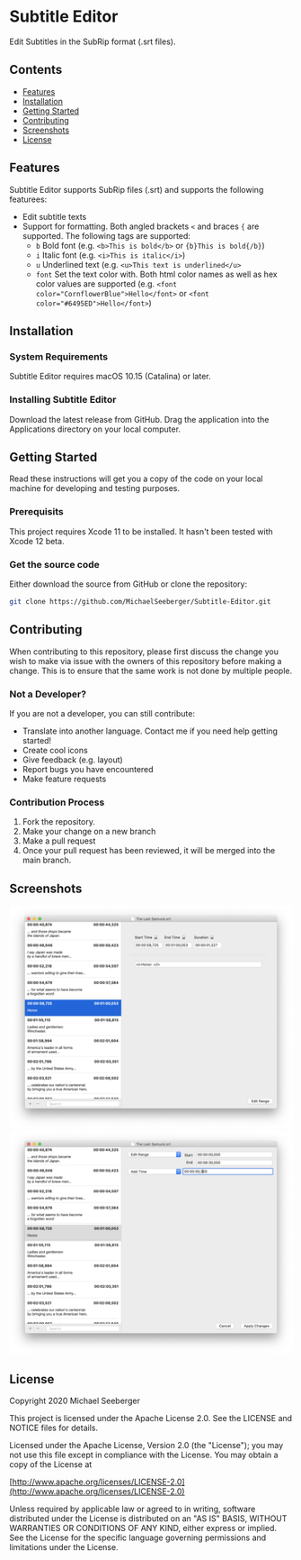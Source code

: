 # Subtitle Editor
Edit Subtitles in the SubRip format (.srt files).

## Contents

- [Features](#features)
- [Installation](#installation)
- [Getting Started](#getting-started)
- [Contributing](#contributing)
- [Screenshots](#screenshots)
- [License](#license)

## Features

Subtitle Editor supports SubRip files (.srt) and supports the following featurees:

- Edit subtitle texts
- Support for formatting. Both angled brackets `<` and braces `{` are supported. The following tags are supported:
	* `b` Bold font (e.g. `<b>This is bold</b>` or `{b}This is bold{/b}`)
	* `i` Italic font (e.g. `<i>This is italic</i>`)
	* `u` Underlined text (e.g. `<u>This text is underlined</u>`
	* `font` Set the text color with. Both html color names as well as hex color values are supported (e.g. `<font color="CornflowerBlue">Hello</font>` or `<font color="#6495ED">Hello</font>`)

## Installation
### System Requirements
Subtitle Editor requires macOS 10.15 (Catalina) or later.

### Installing Subtitle Editor
Download the latest release from GitHub. Drag the application into the Applications directory on your local computer.

## Getting Started
Read these instructions will get you a copy of the code on your local machine for developing and testing purposes.

### Prerequisits
This project requires Xcode 11 to be installed. It hasn't been tested with Xcode 12 beta.

### Get the source code
Either download the source from GitHub or clone the repository:

```bash
git clone https://github.com/MichaelSeeberger/Subtitle-Editor.git
```

## Contributing
When contributing to this repository, please first discuss the change you wish to make via issue with the owners of this repository before making a change. This is to ensure that the same work is not done by multiple people.

### Not a Developer?
If you are not a developer, you can still contribute:

- Translate into another language. Contact me if you need help getting started!
- Create cool icons
- Give feedback (e.g. layout)
- Report bugs you have encountered
- Make feature requests

### Contribution Process
1. Fork the repository.
2. Make your change on a new branch
3. Make a pull request
4. Once your pull request has been reviewed, it will be merged into the main branch.

## Screenshots
![edit subtitle](ScreenShots/EditSubtitle.png)
![edit range](ScreenShots/EditRange.png)


## License
Copyright 2020 Michael Seeberger

This project is licensed under the Apache License 2.0. See the LICENSE and NOTICE files for details.


Licensed under the Apache License, Version 2.0 (the "License");
you may not use this file except in compliance with the License.
You may obtain a copy of the License at

[http://www.apache.org/licenses/LICENSE-2.0](http://www.apache.org/licenses/LICENSE-2.0)

Unless required by applicable law or agreed to in writing, software
distributed under the License is distributed on an "AS IS" BASIS,
WITHOUT WARRANTIES OR CONDITIONS OF ANY KIND, either express or implied.
See the License for the specific language governing permissions and
limitations under the License.
